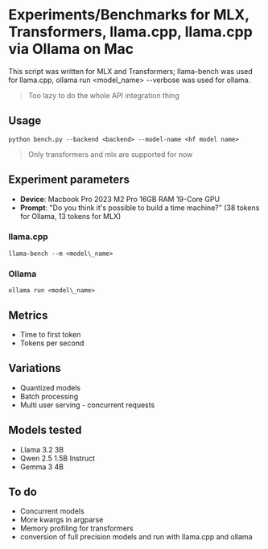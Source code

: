# Experiments/Benchmarks for MLX, Transformers, llama.cpp, llama.cpp via Ollama on Mac

This script was written for MLX and Transformers; llama-bench was used for llama.cpp, ollama run <model\_name> --verbose was used for ollama. 
> Too lazy to do the whole API integration thing

## Usage
`python bench.py --backend <backend> --model-name <hf model name>`
> Only transformers and mlx are supported for now

## Experiment parameters
- **Device**: Macbook Pro 2023 M2 Pro 16GB RAM 19-Core GPU
- **Prompt**: "Do you think it's possible to build a time machine?" (38 tokens for Ollama, 13 tokens for MLX)

### llama.cpp
`llama-bench --m <model\_name>`

### Ollama
`ollama run <model\_name>`

## Metrics
- Time to first token
- Tokens per second 

## Variations
- Quantized models
- Batch processing
- Multi user serving - concurrent requests

## Models tested
- Llama 3.2 3B
- Qwen 2.5 1.5B Instruct
- Gemma 3 4B

## To do
- Concurrent models
- More kwargs in argparse
- Memory profiling for transformers
- conversion of full precision models and run with llama.cpp and ollama
